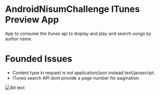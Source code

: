 # AndroidNisumChallenge ITunes Preview App
App to consume the itunes api to display and play and search songs by author name.

# Founded Issues
- Content type in request is not application/json instead text/javascript.
- ITunes search API dont provide a page number for pagination.

![Alt text](https://drive.google.com/file/d/15biVd3NCo9SK8gqVI8Yy_Mu8my-8L0qi/view?usp=sharing "Optional title")
